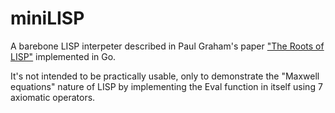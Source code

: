 # miniLISP

A barebone LISP interpeter described in Paul Graham's paper ["The
Roots of LISP"](https://paulgraham.com/rootsoflisp.html) implemented
in Go.

It's not intended to be practically usable, only to demonstrate the
"Maxwell equations" nature of LISP by implementing the Eval function
in itself using 7 axiomatic operators.

